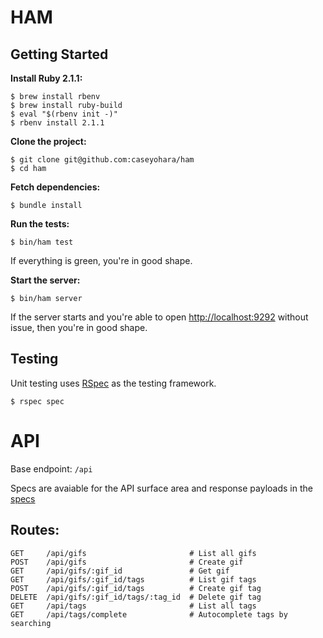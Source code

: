 HAM
===

## Getting Started

**Install Ruby 2.1.1:**

```
$ brew install rbenv
$ brew install ruby-build
$ eval "$(rbenv init -)"
$ rbenv install 2.1.1
```

**Clone the project:**

```
$ git clone git@github.com:caseyohara/ham
$ cd ham
```

**Fetch dependencies:**

```
$ bundle install
```

**Run the tests:**

```
$ bin/ham test
```

If everything is green, you're in good shape.


**Start the server:**

```
$ bin/ham server
```

If the server starts and you're able to open [http://localhost:9292](http://localhost:9292) without issue, then you're in good shape.


## Testing

Unit testing uses [RSpec](http://rspec.info/) as the testing framework.

```
$ rspec spec
```

# API

Base endpoint: `/api`

Specs are avaiable for the API surface area and response payloads in the [specs](spec/ham/web/api_spec.rb)


## Routes:

```
GET     /api/gifs                       # List all gifs
POST    /api/gifs                       # Create gif
GET     /api/gifs/:gif_id               # Get gif
GET     /api/gifs/:gif_id/tags          # List gif tags
POST    /api/gifs/:gif_id/tags          # Create gif tag
DELETE  /api/gifs/:gif_id/tags/:tag_id  # Delete gif tag
GET     /api/tags                       # List all tags
GET     /api/tags/complete              # Autocomplete tags by searching
```

